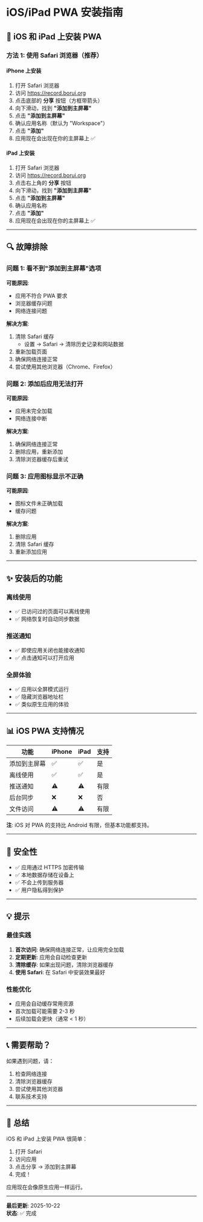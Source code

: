 # iOS/iPad PWA 安装指南

## 📱 iOS 和 iPad 上安装 PWA

### 方法 1: 使用 Safari 浏览器（推荐）

#### iPhone 上安装
1. 打开 Safari 浏览器
2. 访问 https://record.borui.org
3. 点击底部的 **分享** 按钮（方框带箭头）
4. 向下滑动，找到 **"添加到主屏幕"**
5. 点击 **"添加到主屏幕"**
6. 确认应用名称（默认为 "Workspace"）
7. 点击 **"添加"**
8. 应用现在会出现在你的主屏幕上 ✅

#### iPad 上安装
1. 打开 Safari 浏览器
2. 访问 https://record.borui.org
3. 点击右上角的 **分享** 按钮
4. 向下滑动，找到 **"添加到主屏幕"**
5. 点击 **"添加到主屏幕"**
6. 确认应用名称
7. 点击 **"添加"**
8. 应用现在会出现在你的主屏幕上 ✅

---

## 🔍 故障排除

### 问题 1: 看不到"添加到主屏幕"选项

**可能原因**:
- 应用不符合 PWA 要求
- 浏览器缓存问题
- 网络连接问题

**解决方案**:
1. 清除 Safari 缓存
   - 设置 → Safari → 清除历史记录和网站数据
2. 重新加载页面
3. 确保网络连接正常
4. 尝试使用其他浏览器（Chrome、Firefox）

### 问题 2: 添加后应用无法打开

**可能原因**:
- 应用未完全加载
- 网络连接中断

**解决方案**:
1. 确保网络连接正常
2. 删除应用，重新添加
3. 清除浏览器缓存后重试

### 问题 3: 应用图标显示不正确

**可能原因**:
- 图标文件未正确加载
- 缓存问题

**解决方案**:
1. 删除应用
2. 清除 Safari 缓存
3. 重新添加应用

---

## ✨ 安装后的功能

### 离线使用
- ✅ 已访问过的页面可以离线使用
- ✅ 网络恢复时自动同步数据

### 推送通知
- ✅ 即使应用关闭也能接收通知
- ✅ 点击通知可以打开应用

### 全屏体验
- ✅ 应用以全屏模式运行
- ✅ 隐藏浏览器地址栏
- ✅ 类似原生应用的体验

---

## 📊 iOS PWA 支持情况

| 功能 | iPhone | iPad | 支持 |
|------|--------|------|------|
| 添加到主屏幕 | ✅ | ✅ | 是 |
| 离线使用 | ✅ | ✅ | 是 |
| 推送通知 | ⚠️ | ⚠️ | 有限 |
| 后台同步 | ❌ | ❌ | 否 |
| 文件访问 | ⚠️ | ⚠️ | 有限 |

**注**: iOS 对 PWA 的支持比 Android 有限，但基本功能都支持。

---

## 🔐 安全性

- ✅ 应用通过 HTTPS 加密传输
- ✅ 本地数据存储在设备上
- ✅ 不会上传到服务器
- ✅ 用户隐私得到保护

---

## 💡 提示

### 最佳实践
1. **首次访问**: 确保网络连接正常，让应用完全加载
2. **定期更新**: 应用会自动检查更新
3. **清除缓存**: 如果出现问题，清除浏览器缓存
4. **使用 Safari**: 在 Safari 中安装效果最好

### 性能优化
- 应用会自动缓存常用资源
- 首次加载可能需要 2-3 秒
- 后续加载会更快（通常 < 1 秒）

---

## 📞 需要帮助？

如果遇到问题，请：

1. 检查网络连接
2. 清除浏览器缓存
3. 尝试使用其他浏览器
4. 联系技术支持

---

## 🎯 总结

iOS 和 iPad 上安装 PWA 很简单：

1. 打开 Safari
2. 访问应用
3. 点击分享 → 添加到主屏幕
4. 完成！

应用现在会像原生应用一样运行。

---

**最后更新**: 2025-10-22  
**状态**: ✅ 完成

